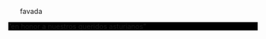 <html>
<head></head>

<ul>
<p style= background-color:#93B874<li>favada </li><span></p>

</ul>
<p style= background:#000000; color :#ffffff;>”en honor a nuestros queridos asturianos”</p>
</body>
</html>

